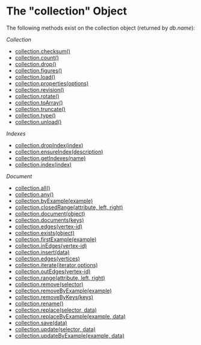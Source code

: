The "collection" Object
=======================

The following methods exist on the collection object (returned by *db.name*):

*Collection*

* [collection.checksum()](../../DataModeling/Collections/CollectionMethods.md#checksum)
* [collection.count()](../../DataModeling/Documents/DocumentMethods.md#count)
* [collection.drop()](../../DataModeling/Collections/CollectionMethods.md#drop)
* [collection.figures()](../../DataModeling/Collections/CollectionMethods.md#figures)
* [collection.load()](../../DataModeling/Collections/CollectionMethods.md#load)
* [collection.properties(options)](../../DataModeling/Collections/CollectionMethods.md#properties)
* [collection.revision()](../../DataModeling/Collections/CollectionMethods.md#revision)
* [collection.rotate()](../../DataModeling/Collections/CollectionMethods.md#rotate)
* [collection.toArray()](../../DataModeling/Documents/DocumentMethods.md#toarray)
* [collection.truncate()](../../DataModeling/Collections/CollectionMethods.md#truncate)
* [collection.type()](../../DataModeling/Documents/DocumentMethods.md#collection-type)
* [collection.unload()](../../DataModeling/Collections/CollectionMethods.md#unload)

*Indexes*

* [collection.dropIndex(index)](../../Indexing/WorkingWithIndexes.md#dropping-an-index-via-a-collection-handle)
* [collection.ensureIndex(description)](../../Indexing/WorkingWithIndexes.md#creating-an-index)
* [collection.getIndexes(name)](../../Indexing/WorkingWithIndexes.md#listing-all-indexes-of-a-collection)
* [collection.index(index)](../../Indexing/WorkingWithIndexes.md#index-identifiers-and-handles)

*Document*

* [collection.all()](../../DataModeling/Documents/DocumentMethods.md#all)
* [collection.any()](../../DataModeling/Documents/DocumentMethods.md#any)
* [collection.byExample(example)](../../DataModeling/Documents/DocumentMethods.md#query-by-example)
* [collection.closedRange(attribute, left, right)](../../DataModeling/Documents/DocumentMethods.md#closed-range)
* [collection.document(object)](../../DataModeling/Documents/DocumentMethods.md#document)
* [collection.documents(keys)](../../DataModeling/Documents/DocumentMethods.md#lookup-by-keys)
* [collection.edges(vertex-id)](../../DataModeling/Documents/DocumentMethods.md#edges)
* [collection.exists(object)](../../DataModeling/Documents/DocumentMethods.md#exists)
* [collection.firstExample(example)](../../DataModeling/Documents/DocumentMethods.md#first-example)
* [collection.inEdges(vertex-id)](../../DataModeling/Documents/DocumentMethods.md#edges)
* [collection.insert(data)](../../DataModeling/Documents/DocumentMethods.md#insert--save)
* [collection.edges(vertices)](../../DataModeling/Documents/DocumentMethods.md#edges)
* [collection.iterate(iterator,options)](../../DataModeling/Documents/DocumentMethods.md#misc)
* [collection.outEdges(vertex-id)](../../DataModeling/Documents/DocumentMethods.md#edges)
* [collection.range(attribute, left, right)](../../DataModeling/Documents/DocumentMethods.md#range)
* [collection.remove(selector)](../../DataModeling/Documents/DocumentMethods.md#remove)
* [collection.removeByExample(example)](../../DataModeling/Documents/DocumentMethods.md#remove-by-example)
* [collection.removeByKeys(keys)](../../DataModeling/Documents/DocumentMethods.md#remove-by-keys)
* [collection.rename()](../../DataModeling/Collections/CollectionMethods.md#rename)
* [collection.replace(selector, data)](../../DataModeling/Documents/DocumentMethods.md#replace)
* [collection.replaceByExample(example, data)](../../DataModeling/Documents/DocumentMethods.md#replace-by-example)
* [collection.save(data)](../../DataModeling/Documents/DocumentMethods.md#insert--save)
* [collection.update(selector, data)](../../DataModeling/Documents/DocumentMethods.md#update)
* [collection.updateByExample(example, data)](../../DataModeling/Documents/DocumentMethods.md#update-by-example)
